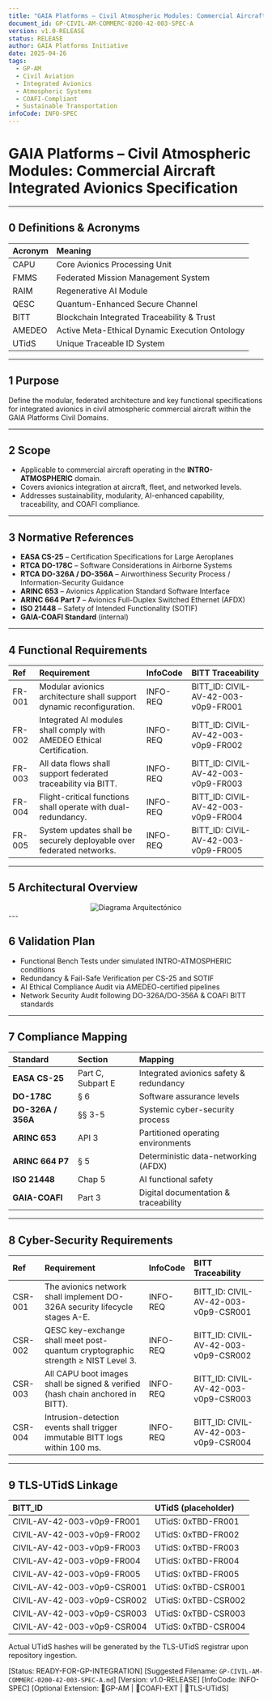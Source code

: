 ```yaml
---
title: "GAIA Platforms – Civil Atmospheric Modules: Commercial Aircraft Integrated Avionics Specification"
document_id: GP-CIVIL-AM-COMMERC-0200-42-003-SPEC-A
version: v1.0-RELEASE
status: RELEASE
author: GAIA Platforms Initiative
date: 2025-04-26
tags:
  - GP-AM
  - Civil Aviation
  - Integrated Avionics
  - Atmospheric Systems
  - COAFI-Compliant
  - Sustainable Transportation
infoCode: INFO-SPEC
---
```


# GAIA Platforms – Civil Atmospheric Modules: Commercial Aircraft Integrated Avionics Specification

---

## 0 Definitions & Acronyms

| Acronym | Meaning                                       |
| :------ | :-------------------------------------------- |
| CAPU    | Core Avionics Processing Unit                 |
| FMMS    | Federated Mission Management System           |
| RAIM    | Regenerative AI Module                        |
| QESC    | Quantum-Enhanced Secure Channel               |
| BITT    | Blockchain Integrated Traceability & Trust    |
| AMEDEO  | Active Meta-Ethical Dynamic Execution Ontology |
| UTidS   | Unique Traceable ID System                    |

---

## 1 Purpose

Define the modular, federated architecture and key functional specifications for integrated avionics in civil atmospheric commercial aircraft within the GAIA Platforms Civil Domains.

---

## 2 Scope

* Applicable to commercial aircraft operating in the **INTRO-ATMOSPHERIC** domain.
* Covers avionics integration at aircraft, fleet, and networked levels.
* Addresses sustainability, modularity, AI-enhanced capability, traceability, and COAFI compliance.

---

## 3 Normative References

* **EASA CS-25** – Certification Specifications for Large Aeroplanes
* **RTCA DO-178C** – Software Considerations in Airborne Systems
* **RTCA DO-326A / DO-356A** – Airworthiness Security Process / Information-Security Guidance
* **ARINC 653** – Avionics Application Standard Software Interface
* **ARINC 664 Part 7** – Avionics Full-Duplex Switched Ethernet (AFDX)
* **ISO 21448** – Safety of Intended Functionality (SOTIF)
* **GAIA-COAFI Standard** (internal)

---

## 4 Functional Requirements

| Ref      | Requirement                                                     | InfoCode | BITT Traceability                   |
| :------- | :-------------------------------------------------------------- | :------- | :---------------------------------- |
| FR-001   | Modular avionics architecture shall support dynamic reconfiguration. | INFO-REQ | BITT_ID: CIVIL-AV-42-003-v0p9-FR001 |
| FR-002   | Integrated AI modules shall comply with AMEDEO Ethical Certification. | INFO-REQ | BITT_ID: CIVIL-AV-42-003-v0p9-FR002 |
| FR-003   | All data flows shall support federated traceability via BITT.     | INFO-REQ | BITT_ID: CIVIL-AV-42-003-v0p9-FR003 |
| FR-004   | Flight-critical functions shall operate with dual-redundancy.     | INFO-REQ | BITT_ID: CIVIL-AV-42-003-v0p9-FR004 |
| FR-005   | System updates shall be securely deployable over federated networks. | INFO-REQ | BITT_ID: CIVIL-AV-42-003-v0p9-FR005 |

---

## 5  Architectural Overview

<div style="text-align: center;">
  <img src="https://github.com/Robbbo-T/GAIA-Platforms/raw/main/GAIA-Platforms/Domains/AERO/CIVIL/COMMERCIAL/IMG/mermaid-ai-diagram-2025-04-26-171953.svg" alt="Diagrama Arquitectónico" style="max-width: 100%; height: auto;">
</div>
---

## 6 Validation Plan

* Functional Bench Tests under simulated INTRO-ATMOSPHERIC conditions
* Redundancy & Fail-Safe Verification per CS-25 and SOTIF
* AI Ethical Compliance Audit via AMEDEO-certified pipelines
* Network Security Audit following DO-326A/DO-356A & COAFI BITT standards

---

## 7 Compliance Mapping

| Standard           | Section        | Mapping                          |
| :----------------- | :------------- | :------------------------------- |
| **EASA CS-25** | Part C, Subpart E | Integrated avionics safety & redundancy |
| **DO-178C** | § 6            | Software assurance levels        |
| **DO-326A / 356A** | §§ 3-5         | Systemic cyber-security process  |
| **ARINC 653** | API 3          | Partitioned operating environments |
| **ARINC 664 P7** | § 5            | Deterministic data-networking (AFDX) |
| **ISO 21448** | Chap 5         | AI functional safety             |
| **GAIA-COAFI** | Part 3         | Digital documentation & traceability |

---

## 8 Cyber-Security Requirements

| Ref     | Requirement                                                              | InfoCode | BITT Traceability                   |
| :------ | :----------------------------------------------------------------------- | :------- | :---------------------------------- |
| CSR-001 | The avionics network shall implement DO-326A security lifecycle stages A-E. | INFO-REQ | BITT_ID: CIVIL-AV-42-003-v0p9-CSR001 |
| CSR-002 | QESC key-exchange shall meet post-quantum cryptographic strength ≥ NIST Level 3. | INFO-REQ | BITT_ID: CIVIL-AV-42-003-v0p9-CSR002 |
| CSR-003 | All CAPU boot images shall be signed & verified (hash chain anchored in BITT). | INFO-REQ | BITT_ID: CIVIL-AV-42-003-v0p9-CSR003 |
| CSR-004 | Intrusion-detection events shall trigger immutable BITT logs within 100 ms. | INFO-REQ | BITT_ID: CIVIL-AV-42-003-v0p9-CSR004 |

---

## 9 TLS-UTidS Linkage

| BITT_ID                        | UTidS (placeholder) |
| :----------------------------- | :------------------ |
| CIVIL-AV-42-003-v0p9-FR001     | UTidS: 0xTBD-FR001  |
| CIVIL-AV-42-003-v0p9-FR002     | UTidS: 0xTBD-FR002  |
| CIVIL-AV-42-003-v0p9-FR003     | UTidS: 0xTBD-FR003  |
| CIVIL-AV-42-003-v0p9-FR004     | UTidS: 0xTBD-FR004  |
| CIVIL-AV-42-003-v0p9-FR005     | UTidS: 0xTBD-FR005  |
| CIVIL-AV-42-003-v0p9-CSR001    | UTidS: 0xTBD-CSR001 |
| CIVIL-AV-42-003-v0p9-CSR002    | UTidS: 0xTBD-CSR002 |
| CIVIL-AV-42-003-v0p9-CSR003    | UTidS: 0xTBD-CSR003 |
| CIVIL-AV-42-003-v0p9-CSR004    | UTidS: 0xTBD-CSR004 |

Actual UTidS hashes will be generated by the TLS-UTidS registrar upon repository ingestion.

[Status: READY-FOR-GP-INTEGRATION]
[Suggested Filename: `GP-CIVIL-AM-COMMERC-0200-42-003-SPEC-A.md`]
[Version: v1.0-RELEASE]
[InfoCode: INFO-SPEC]
[Optional Extension: 🔹GP-AM | 🔹COAFI-EXT | 🔹TLS-UTidS]
